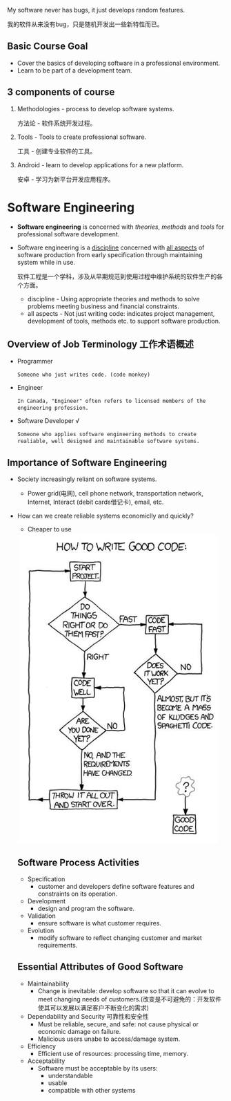 My software never has bugs, it just develops random features.

我的软件从来没有bug，只是随机开发出一些新特性而已。

## Basic Course Goal

* Cover the basics of developing software in a professional environment. 
* Learn to be part of a development team. 

## 3 components of course

1. Methodologies - process to develop software systems. 

   方法论 - 软件系统开发过程。

2. Tools - Tools to create professional software. 

   工具 - 创建专业软件的工具。

3. Android - learn to develop applications for a new platform. 

   安卓 - 学习为新平台开发应用程序。

   

# Software Engineering

* **Software engineering** is concerned with *theories*, *methods* and *tools* for professional software development. 

* Software engineering is a <u>discipline</u> concerned with <u>all aspects</u> of software production from early specification through maintaining system while in use. 

  软件工程是一个学科，涉及从早期规范到使用过程中维护系统的软件生产的各个方面。

  * discipline - Using appropriate theories and methods to solve problems meeting business and financial constraints. 
  * all aspects - Not just writing code: indicates project management, development of tools, methods etc. to support software production. 

## Overview of Job Terminology 工作术语概述

* Programmer

  ```
  Someone who just writes code. (code monkey)
  ```

* Engineer

  ```
  In Canada, "Engineer" often refers to licensed members of the engineering profession. 
  ```

* Software Developer √

  ```
  Someone who applies software engineering methods to create realiable, well designed and maintainable software systems. 
  ```


## Importance of Software Engineering

* Society increasingly reliant on software systems. 

  * Power grid(电网), cell phone network, transportation network, Internet, Interact (debit cards借记卡), email, etc.

* How can we create reliable systems economiclly and quickly?

  * Cheaper to use 

  <img src="img/GoodCode.png" />

  ## Software Process Activities

  * Specification
    * customer and developers define software features and constraints on its operation. 
  * Development
    * design and program the software. 
  * Validation 
    * ensure software is what customer requires. 
  * Evolution
    * modify software to reflect changing customer and market requirements. 

  ## Essential Attributes of Good Software

  * Maintainability
    * Change is inevitable: develop software so that it can evolve to meet changing needs of customers.(改变是不可避免的：开发软件使其可以发展以满足客户不断变化的需求)
  * Dependability and Security 可靠性和安全性
    * Must be reliable, secure, and safe: not cause physical or economic damage on failure. 
    * Malicious users unabe to access/damage system.
  * Efficiency
    * Efficient use of resources: processing time, memory.
  * Acceptability
    * Software must be acceptable by its users: 
      * understandable
      * usable
      * compatible with other systems